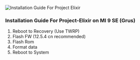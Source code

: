 ![Installation Guide For Project Elixir](https://i.imgur.com/3UmK6nS.png "Installation")

### Installation Guide For Project-Elixir on MI 9 SE (Grus)

1. Reboot to Recovery (Use TWRP)
2. Flash FW (12.5.4 cn recommended)
3. Flash Rom
4. Format data
5. Reboot to System
